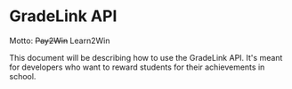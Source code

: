 # GradeLink API
Motto: ~~Pay2Win~~ Learn2Win

This document will be describing how to use the GradeLink API. It's meant for developers who want to reward students for their achievements in school.